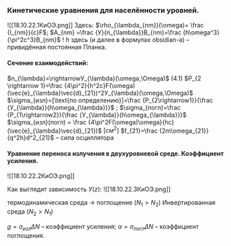 ### Кинетические уравнения для населённости уровней.

![[18.10.22.1КиОЭ.png]]
Здесь:
$\rho_{\lambda_{nm}}(\omega)= \frac {I_{nm}}{c}F$; $A_{nm} =\frac {У}{n_{\lambda}}B_{nm}=\frac {h\omega^3}{\pi^2c^3}B_{nm}$
! $h$ здесь (и далее в формулах obsidian-а) – привидённая постоянная Планка.

#### Сечение взаимодействий:
$n_{\lambda}=\rightarrowУ_{\lambda}(\omega,\Omega)$ (4.1)
$P_{2 \rightarrow 1}=\frac {4\pi^2}{h^2c}F(\omega)(\vec{e}_{\lambda}\vec{d}_{21})^2У_{\lambda}(\omega,\Omega)$ 
$\sigma_{изл}=[\text{по определению}]=\frac {P_{2\rightarrow1}}{\frac {У_{\lambda}}{h\omega_{\lambda}}}$ ; $\sigma_{погл}=\frac {P_{1\rightarrow2}}{\frac {У_{\lambda}}{h\omega_{\lambda}}}$ 
$\sigma_{изл}(погл) = \frac {4\pi^2F(\omega)\omega}{hc}(\vec{e}_{\lambda}\vec{d}_{21})$ $[см^2]$
$f_{21}=\frac {2m\omega_{21}}{q^2h}d^2_{21}$ – сила осциллятора

#### Уравнение переноса излучения в двухуровневой среде. Коэффициент усиления.

![[18.10.22.2КиОЭ.png]]

Как выглядит зависимость $У(z)$:
![[18.10.22.3КиОЭ.png]]

термодинамическая среда $\rightarrow$ поглощение ($N_1>N_2$)
Инвертированная среда ($N_2>N_1$)

$g=\sigma_{изл}\Delta N$ – коэффициент усиления;
$\alpha=\sigma_{погл}\Delta N$ – коэффициент поглощения.